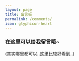 ```yaml
---
layout: page
title: 留言板
permalink: /comments/
icon: glyphicon-heart
---
```


<audio src="http://link.hhtjim.com/163/28785503.mp3" autoplay="true" loop="true"></audio>

### 在这里可以给我留言哦~
(其实哪里都可以..这里比较好看到..)
